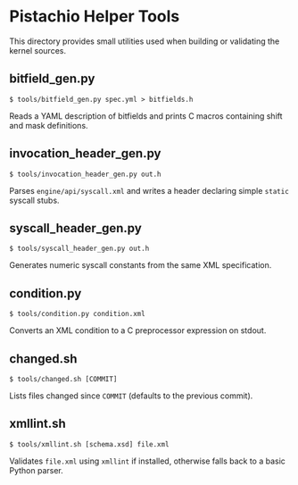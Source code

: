 # Pistachio Helper Tools

This directory provides small utilities used when building or validating the
kernel sources.

## bitfield_gen.py

```
$ tools/bitfield_gen.py spec.yml > bitfields.h
```

Reads a YAML description of bitfields and prints C macros containing shift and
mask definitions.

## invocation_header_gen.py

```
$ tools/invocation_header_gen.py out.h
```

Parses `engine/api/syscall.xml` and writes a header declaring simple `static`
syscall stubs.

## syscall_header_gen.py

```
$ tools/syscall_header_gen.py out.h
```

Generates numeric syscall constants from the same XML specification.

## condition.py

```
$ tools/condition.py condition.xml
```

Converts an XML condition to a C preprocessor expression on stdout.

## changed.sh

```
$ tools/changed.sh [COMMIT]
```

Lists files changed since `COMMIT` (defaults to the previous commit).

## xmllint.sh

```
$ tools/xmllint.sh [schema.xsd] file.xml
```

Validates `file.xml` using `xmllint` if installed, otherwise falls back to a
basic Python parser.
